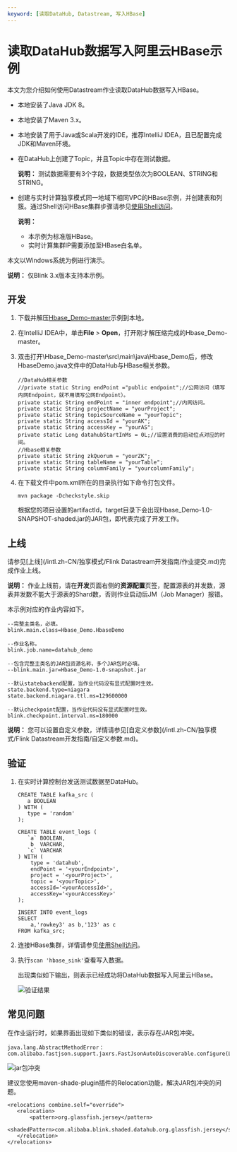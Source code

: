 ```yaml
---
keyword: [读取DataHub, Datastream, 写入HBase]
---
```


# 读取DataHub数据写入阿里云HBase示例

本文为您介绍如何使用Datastream作业读取DataHub数据写入HBase。

-   本地安装了Java JDK 8。
-   本地安装了Maven 3.x。
-   本地安装了用于Java或Scala开发的IDE，推荐IntelliJ IDEA，且已配置完成JDK和Maven环境。
-   在DataHub上创建了Topic，并且Topic中存在测试数据。

    **说明：** 测试数据需要有3个字段，数据类型依次为BOOLEAN、STRING和STRING。

-   创建与实时计算独享模式同一地域下相同VPC的HBase示例，并创建表和列簇。通过Shell访问HBase集群步骤请参见[使用Shell访问](https://www.alibabacloud.com/help/doc-detail/52056.htm?spm=a2c63.l28256.b99.52.5a9c5f1f6Mm6bu)。

    **说明：**

    -   本示例为标准版HBase。
    -   实时计算集群IP需要添加至HBase白名单。

本文以Windows系统为例进行演示。

**说明：** 仅Blink 3.x版本支持本示例。

## 开发

1.  下载并解压[Hbase\_Demo-master](https://github.com/RealtimeCompute/Hbase_Demo)示例到本地。

2.  在IntelliJ IDEA中，单击**File** \> **Open**，打开刚才解压缩完成的Hbase\_Demo-master。

3.  双击打开\\Hbase\_Demo-master\\src\\main\\java\\Hbase\_Demo后，修改HbaseDemo.java文件中的DataHub与HBase相关参数。

    ```
    //DataHub相关参数
    //private static String endPoint ="public endpoint";//公网访问（填写内网Endpoint，就不用填写公网Endpoint）。
    private static String endPoint = "inner endpoint";//内网访问。
    private static String projectName = "yourProject";
    private static String topicSourceName = "yourTopic";
    private static String accessId = "yourAK";
    private static String accessKey = "yourAS";
    private static Long datahubStartInMs = 0L;//设置消费的启动位点对应的时间。
    //Hbase相关参数
    private static String zkQuorum = "yourZK";
    private static String tableName = "yourTable";
    private static String columnFamily = "yourcolumnFamily";
    ```

4.  在下载文件中pom.xml所在的目录执行如下命令打包文件。

    ```
    mvn package -Dcheckstyle.skip
    ```

    根据您的项目设置的artifactId，target目录下会出现Hbase\_Demo-1.0-SNAPSHOT-shaded.jar的JAR包，即代表完成了开发工作。


## 上线

请参见[上线](/intl.zh-CN/独享模式/Flink Datastream开发指南/作业提交.md)完成作业上线。

**说明：** 作业上线前，请在**开发**页面右侧的**资源配置**页签，配置源表的并发数，源表并发数不能大于源表的Shard数，否则作业启动后JM（Job Manager）报错。

本示例对应的作业内容如下。

```
--完整主类名，必填。
blink.main.class=Hbase_Demo.HbaseDemo

--作业名称。
blink.job.name=datahub_demo

--包含完整主类名的JAR包资源名称，多个JAR包时必填。
--blink.main.jar=Hbase_Demo-1.0-snapshot.jar

--默认statebackend配置，当作业代码没有显式配置时生效。
state.backend.type=niagara
state.backend.niagara.ttl.ms=129600000

--默认checkpoint配置，当作业代码没有显式配置时生效。
blink.checkpoint.interval.ms=180000
```

**说明：** 您可以设置自定义参数，详情请参见[自定义参数](/intl.zh-CN/独享模式/Flink Datastream开发指南/自定义参数.md)。

## 验证

1.  在实时计算控制台发送测试数据至DataHub。

    ```
    CREATE TABLE kafka_src (
       a BOOLEAN
    ) WITH (
       type = 'random'
    );
    
    CREATE TABLE event_logs (
       `a` BOOLEAN,
        b  VARCHAR,
       `c` VARCHAR
    ) WITH (
        type = 'datahub',
        endPoint = '<yourEndpoint>',
        project = '<yourProject>',
        topic = '<yourTopic>',
        accessId='<yourAccessId>',    
        accessKey='<yourAccessKey>'
    );
    
    INSERT INTO event_logs
    SELECT
        a,'rowkey3' as b,'123' as c
    FROM kafka_src;
    ```

2.  连接HBase集群，详情请参见[使用Shell访问](https://www.alibabacloud.com/help/doc-detail/52056.htm?spm=a2c63.l28256.b99.52.5a9c5f1f6Mm6bu)。

3.  执行`scan 'hbase_sink'`查看写入数据。

    出现类似如下输出，则表示已经成功将DataHub数据写入阿里云HBase。

    ![验证结果](https://static-aliyun-doc.oss-accelerate.aliyuncs.com/assets/img/zh-CN/8789287951/p139880.png)


## 常见问题

在作业运行时，如果界面出现如下类似的错误，表示存在JAR包冲突。

```
java.lang.AbstractMethodError：com.alibaba.fastjson.support.jaxrs.FastJsonAutoDiscoverable.configure(Lcom/alibaba/blink/shaded/datahub/javax/ws/rs/core/FeatureContext;)
```

![jar包冲突](https://static-aliyun-doc.oss-accelerate.aliyuncs.com/assets/img/zh-CN/9265749951/p88532.png)

建议您使用maven-shade-plugin插件的Relocation功能，解决JAR包冲突的问题。

```
<relocations combine.self="override">
   <relocation>
       <pattern>org.glassfish.jersey</pattern>
       <shadedPattern>com.alibaba.blink.shaded.datahub.org.glassfish.jersey</shadedPattern>
   </relocation>
</relocations>
```

